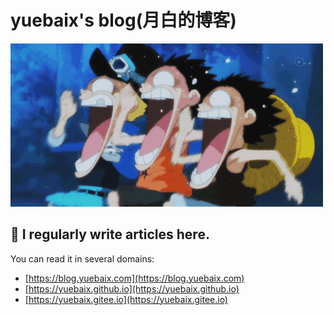 # yuebaix's blog(月白的博客)

![d_bros.gif](d_bros.gif)

## 📝 I regularly write articles here.

You can read it in several domains:

* [https://blog.yuebaix.com](https://blog.yuebaix.com)
* [https://yuebaix.github.io](https://yuebaix.github.io)
* [https://yuebaix.gitee.io](https://yuebaix.gitee.io)

